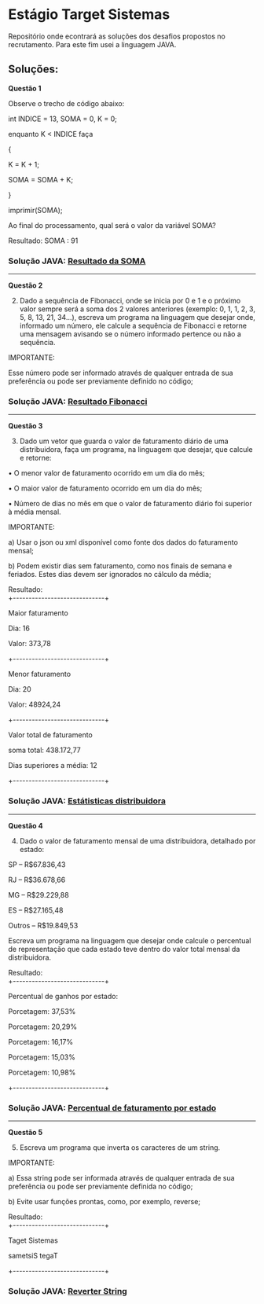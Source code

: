 # Estágio Target Sistemas

Repositório onde econtrará as soluções dos desafios propostos no recrutamento.
Para este fim usei a linguagem JAVA.

## Soluções:

**Questão 1**

Observe o trecho de código abaixo:

int INDICE = 13, SOMA = 0, K = 0;

enquanto K < INDICE faça

{

K = K + 1;

SOMA = SOMA + K;

}

imprimir(SOMA);

Ao final do processamento, qual será o valor da variável SOMA?

Resultado: SOMA : 91

### Solução JAVA: [Resultado da SOMA](https://github.com/Rene-Antunes/estagio-target-sistemas/blob/main/estagio-target/src/main/java/Questao_1.java)
---
**Questão 2**

2) Dado a sequência de Fibonacci, onde se inicia por 0 e 1 e o próximo valor sempre será a soma dos 2 valores anteriores (exemplo: 0, 1, 1, 2, 3, 5, 8, 13, 21, 34...), escreva um programa na linguagem que desejar onde, informado um número, ele calcule a sequência de Fibonacci e retorne uma mensagem avisando se o número informado pertence ou não a sequência.

IMPORTANTE:

Esse número pode ser informado através de qualquer entrada de sua preferência ou pode ser previamente definido no código;

### Solução JAVA: [Resultado Fibonacci](https://github.com/Rene-Antunes/estagio-target-sistemas/blob/main/estagio-target/src/main/java/Questao_2.java)
---
**Questão 3**

3) Dado um vetor que guarda o valor de faturamento diário de uma distribuidora, faça um programa, na linguagem que desejar, que calcule e retorne:

  • O menor valor de faturamento ocorrido em um dia do mês;

  • O maior valor de faturamento ocorrido em um dia do mês;

  • Número de dias no mês em que o valor de faturamento diário foi superior à média mensal.

  IMPORTANTE:

  a) Usar o json ou xml disponível como fonte dos dados do faturamento mensal;

  b) Podem existir dias sem faturamento, como nos finais de semana e feriados. Estes dias devem ser ignorados no cálculo da média;
  
 Resultado:  
 +-----------------------------+
 
 Maior faturamento
 
 Dia: 16 
 
 Valor: 373,78

+-----------------------------+

Menor faturamento

Dia: 20                   

Valor: 48924,24   

+-----------------------------+

Valor total de faturamento

soma total: 438.172,77 

Dias superiores a média: 12

+-----------------------------+

### Solução JAVA: [Estátisticas distribuidora](https://github.com/Rene-Antunes/estagio-target-sistemas/blob/main/estagio-target/src/main/java/Questao_3.java)
---
**Questão 4**

4) Dado o valor de faturamento mensal de uma distribuidora, detalhado por estado:

SP – R$67.836,43

RJ – R$36.678,66

MG – R$29.229,88

ES – R$27.165,48

Outros – R$19.849,53

Escreva um programa na linguagem que desejar onde calcule o percentual de representação que cada estado teve dentro do valor total mensal da distribuidora.

Resultado:  
 +-----------------------------+
 
Percentual de ganhos por estado: 

 Porcetagem: 37,53%
 
 Porcetagem: 20,29%
 
 Porcetagem: 16,17%
 
 Porcetagem: 15,03%
 
 Porcetagem: 10,98%

+-----------------------------+
 
### Solução JAVA: [Percentual de faturamento por estado](https://github.com/Rene-Antunes/estagio-target-sistemas/blob/main/estagio-target/src/main/java/Questao_4.java)
---
**Questão 5**

5) Escreva um programa que inverta os caracteres de um string.

IMPORTANTE:

a) Essa string pode ser informada através de qualquer entrada de sua preferência ou pode ser previamente definida no código;

b) Evite usar funções prontas, como, por exemplo, reverse;

Resultado:  
 +-----------------------------+
 
Taget Sistemas

sametsiS tegaT

+-----------------------------+

### Solução JAVA: [Reverter String](https://github.com/Rene-Antunes/estagio-target-sistemas/blob/main/estagio-target/src/main/java/Questao_5.java)



